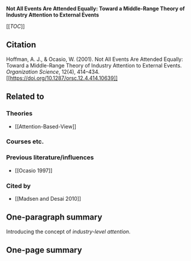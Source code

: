 **Not All Events Are Attended Equally: Toward a Middle-Range Theory of Industry Attention to External Events**

[[_TOC_]]

## Citation
Hoffman, A. J., & Ocasio, W. (2001). Not All Events Are Attended Equally: Toward a Middle-Range Theory of Industry Attention to External Events. *Organization Science*, 12(4), 414–434. [[https://doi.org/10.1287/orsc.12.4.414.10639]]

## Related to

### Theories
* [[Attention-Based-View]]

### Courses etc.

### Previous literature/influences
* [[Ocasio 1997]]

### Cited by
* [[Madsen and Desai 2010]]

## One-paragraph summary

Introducing the concept of *industry-level attention*.

## One-page summary